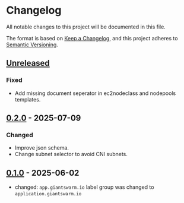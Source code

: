 # Changelog

All notable changes to this project will be documented in this file.

The format is based on [Keep a Changelog](https://keepachangelog.com/en/1.0.0/),
and this project adheres to [Semantic Versioning](https://semver.org/spec/v2.0.0.html).

## [Unreleased]

### Fixed

- Add missing document seperator in ec2nodeclass and nodepools templates.

## [0.2.0] - 2025-07-09

### Changed

- Improve json schema.
- Change subnet selector to avoid CNI subnets.

## [0.1.0] - 2025-06-02

- changed: `app.giantswarm.io` label group was changed to `application.giantswarm.io`

[Unreleased]: https://github.com/giantswarm/karpenter-nodepools/compare/v0.2.0...HEAD
[0.2.0]: https://github.com/giantswarm/karpenter-nodepools/compare/v0.1.0...v0.2.0
[0.1.0]: https://github.com/giantswarm/karpenter-nodepools/releases/tag/v0.1.0

